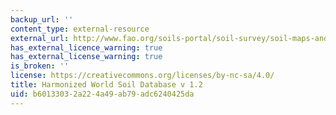 ```yaml
---
backup_url: ''
content_type: external-resource
external_url: http://www.fao.org/soils-portal/soil-survey/soil-maps-and-databases/harmonized-world-soil-database-v12/en/
has_external_licence_warning: true
has_external_license_warning: true
is_broken: ''
license: https://creativecommons.org/licenses/by-nc-sa/4.0/
title: Harmonized World Soil Database v 1.2
uid: b6013303-2a22-4a49-ab79-adc6240425da
---
```


